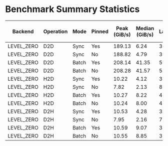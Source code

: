 # Benchmark Summary Statistics

| Backend | Operation | Mode | Pinned | Peak (GiB/s) | Median (GiB/s) | Min Latency (μs) |
| --- | --- | --- | --- | --- | --- | --- |
| LEVEL_ZERO | D2D | Sync | Yes | 189.13 | 6.24 | 39.07 |
| LEVEL_ZERO | D2D | Sync | No | 188.82 | 4.79 | 32.55 |
| LEVEL_ZERO | D2D | Batch | Yes | 208.14 | 41.35 | 5.23 |
| LEVEL_ZERO | D2D | Batch | No | 208.28 | 41.57 | 5.18 |
| LEVEL_ZERO | H2D | Sync | Yes | 10.22 | 4.12 | 34.77 |
| LEVEL_ZERO | H2D | Sync | No | 7.82 | 2.13 | 80.94 |
| LEVEL_ZERO | H2D | Batch | Yes | 10.27 | 8.22 | 4.27 |
| LEVEL_ZERO | H2D | Batch | No | 10.24 | 8.00 | 4.57 |
| LEVEL_ZERO | D2H | Sync | Yes | 10.53 | 4.28 | 34.05 |
| LEVEL_ZERO | D2H | Sync | No | 7.95 | 2.16 | 78.43 |
| LEVEL_ZERO | D2H | Batch | Yes | 10.59 | 9.07 | 3.45 |
| LEVEL_ZERO | D2H | Batch | No | 10.55 | 8.85 | 3.87 |
